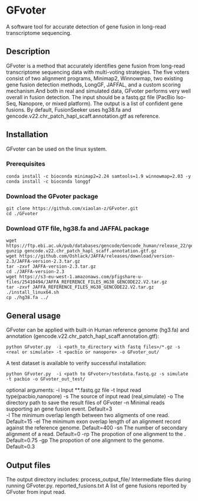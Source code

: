 # GFvoter
 A software tool for accurate detection of gene fusion in long-read transcriptome sequencing.


## Description
GFvoter is a method that accurately identifies gene fusion from long-read transcriptome sequencing data with multi-voting strategies. The five voters consist of two alignment programs, Minimap2, Winnowmap, two existing gene fusion detection methods, LongGF, JAFFAL, and a custom scoring mechanism.And both in real and simulated data, GFvoter performs very well overall in fusion detection.
The input should be a fastq.gz file (PacBio Iso-Seq, Nanopore, or mixed platform). The output is a list of confident gene fusions. By default, FusionSeeker uses hg38.fa and gencode.v22.chr_patch_hapl_scaff.annotation.gtf as reference.


## Installation
GFvoter can be used on the linux system.
### Prerequisites
    conda install -c bioconda minimap2=2.24 samtools=1.9 winnowmap=2.03 -y
    conda install -c bioconda longgf
### Download the GFvoter package
    git clone https://github.com/xiaolan-z/GFvoter.git 
    cd ./GFvoter
### Download GTF file, hg38.fa and JAFFAL package 
    wget https://ftp.ebi.ac.uk/pub/databases/gencode/Gencode_human/release_22/gencode.v22.chr_patch_hapl_scaff.annotation.gtf.gz
    gunzip gencode.v22.chr_patch_hapl_scaff.annotation.gtf.gz
    wget https://github.com/Oshlack/JAFFA/releases/download/version-2.3/JAFFA-version-2.3.tar.gz
    tar -zxvf JAFFA-version-2.3.tar.gz
    cd ./JAFFA-version-2.3
    wget https://s3-eu-west-1.amazonaws.com/pfigshare-u-files/25410494/JAFFA_REFERENCE_FILES_HG38_GENCODE22.V2.tar.gz
    tar -zxvf JAFFA_REFERENCE_FILES_HG38_GENCODE22.V2.tar.gz
    ./install_linux64.sh
    cp ./hg38.fa ../
    
## General usage
GFvoter can be applied with built-in Human reference genome (hg3.fa) and annotation (gencode.v22.chr_patch_hapl_scaff.annotation.gtf):

    python GFvoter.py  -i <path_to_directory with fastq files>/*.gz -s <real or simulate> -t <pacbio or nanopore> -o GFvoter_out/

A test dataset is available to verify successful installation:

    python GFvoter.py  -i <path to GFvoter>/testdata.fastq.gz -s simulate -t pacbio -o GFvoter_out_test/

optional arguments:
    -i   Input **.fastq.gz file
    -t   Input read type(pacbio,nanopore)
    -s   The source of input read (real,simulate)
    -o   The directory path to save the result files of GFvoter
    -n   Minimal reads supporting an gene fusion event. Default=3  
    -l   The minimum overlap length between two aligments of one read. Default=15
    -el  The minimum exon overlap length of an alignment record against the reference genome. Default=400
    -sn  The number of secondary alignment of a read. Default=0
    -rp  The propotion of one alignment to the . Default=0.75
    -gp  The propotion of one alignment to the genome. Default=0.3

## Output files
The output directory includes:
    process_output_file/   Intermediate files during running GFvoter.py.
    reported_fusions.txt   A list of gene fusions reported by GFvoter from input read.




